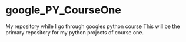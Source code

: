 # google_PY_CourseOne
My repository while I go through googles python course
This will be the primary repository for my python projects of course one.
